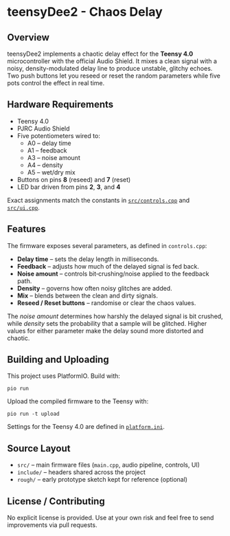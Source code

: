 # teensyDee2 - Chaos Delay

## Overview
teensyDee2 implements a chaotic delay effect for the **Teensy 4.0** microcontroller with the
official Audio Shield. It mixes a clean signal with a noisy, density-modulated delay
line to produce unstable, glitchy echoes. Two push buttons let you reseed or reset
the random parameters while five pots control the effect in real time.

## Hardware Requirements
- Teensy 4.0
- PJRC Audio Shield
- Five potentiometers wired to:
  - A0 &ndash; delay time
  - A1 &ndash; feedback
  - A3 &ndash; noise amount
  - A4 &ndash; density
  - A5 &ndash; wet/dry mix
- Buttons on pins **8** (reseed) and **7** (reset)
- LED bar driven from pins **2**, **3**, and **4**

Exact assignments match the constants in [`src/controls.cpp`](src/controls.cpp)
and [`src/ui.cpp`](src/ui.cpp).

## Features
The firmware exposes several parameters, as defined in `controls.cpp`:
- **Delay time** &ndash; sets the delay length in milliseconds.
- **Feedback** &ndash; adjusts how much of the delayed signal is fed back.
- **Noise amount** &ndash; controls bit‑crushing/noise applied to the feedback path.
- **Density** &ndash; governs how often noisy glitches are added.
- **Mix** &ndash; blends between the clean and dirty signals.
- **Reseed / Reset buttons** &ndash; randomise or clear the chaos values.

The *noise amount* determines how harshly the delayed signal is bit crushed,
while *density* sets the probability that a sample will be glitched. Higher
values for either parameter make the delay sound more distorted and chaotic.

## Building and Uploading
This project uses PlatformIO. Build with:
```
pio run
```
Upload the compiled firmware to the Teensy with:
```
pio run -t upload
```
Settings for the Teensy 4.0 are defined in [`platform.ini`](platform.ini).

## Source Layout
- `src/` &ndash; main firmware files (`main.cpp`, audio pipeline, controls, UI)
- `include/` &ndash; headers shared across the project
- `rough/` &ndash; early prototype sketch kept for reference (optional)

## License / Contributing
No explicit license is provided. Use at your own risk and feel free to send
improvements via pull requests.
